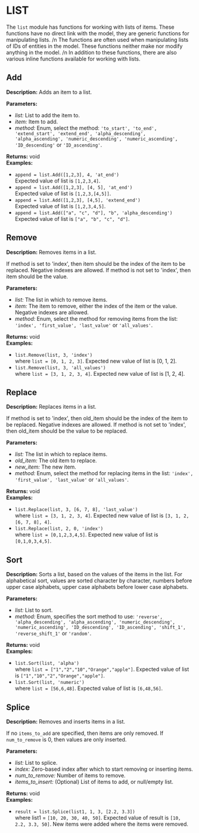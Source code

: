 # LIST  
  
The `list` module has functions for working with lists of items.
These functions have no direct link with the model, they are generic functions for manipulating lists.
/n
The functions are often used when manipulating lists of IDs of entities in the model.
These functions neither make nor modify anything in the model.
/n
In addition to these functions, there are also various inline functions available for working with lists.  
  
  
## Add  
  
  
**Description:** Adds an item to a list.  
  
**Parameters:**  
  * *list:* List to add the item to.  
  * *item:* Item to add.  
  * *method:* Enum, select the method: `'to_start', 'to_end', 'extend_start', 'extend_end',
'alpha_descending', 'alpha_ascending', 'numeric_descending', 'numeric_ascending',
'ID_descending'` or `'ID_ascending'`.  
  
**Returns:** void  
**Examples:**  
  * `append = list.Add([1,2,3], 4, 'at_end')`  
    Expected value of list is `[1,2,3,4]`.  
  * `append = list.Add([1,2,3], [4, 5], 'at_end')`  
    Expected value of list is `[1,2,3,[4,5]]`.  
  * `append = list.Add([1,2,3], [4,5], 'extend_end')`  
    Expected value of list is `[1,2,3,4,5]`.  
  * `append = list.Add(["a", "c", "d"], "b", 'alpha_descending')`  
    Expected value of list is `["a", "b", "c", "d"]`.
  
  
  
## Remove  
  
  
**Description:** Removes items in a list.


If method is set to 'index', then item should be the index of the item to be replaced.
Negative indexes are allowed.
If method is not set to 'index', then item should be the value.  
  
**Parameters:**  
  * *list:* The list in which to remove items.  
  * *item:* The item to remove, either the index of the item or the value. Negative indexes are allowed.  
  * *method:* Enum, select the method for removing items from the list: `'index', 'first_value',
'last_value'` or `'all_values'`.  
  
**Returns:** void  
**Examples:**  
  * `list.Remove(list, 3, 'index')`  
    where `list = [0, 1, 2, 3]`. Expected new value of list is [0, 1, 2].  
  * `list.Remove(list, 3, 'all_values')`  
    where `list = [3, 1, 2, 3, 4]`. Expected new value of list is  [1, 2, 4].
  
  
  
## Replace  
  
  
**Description:** Replaces items in a list.


If method is set to 'index', then old\_item should be the index of the item to be replaced. Negative indexes are allowed.
If method is not set to 'index', then old\_item should be the value to be replaced.  
  
**Parameters:**  
  * *list:* The list in which to replace items.  
  * *old\_item:* The old item to replace.  
  * *new\_item:* The new item.  
  * *method:* Enum, select the method for replacing items in the list: `'index', 'first_value',
'last_value'` or `'all_values'`.  
  
**Returns:** void  
**Examples:**  
  * `list.Replace(list, 3, [6, 7, 8], 'last_value')`  
    where `list = [3, 1, 2, 3, 4]`.
Expected new value of list is `[3, 1, 2, [6, 7, 8], 4]`.  
  * `list.Replace(list, 2, 0, 'index')`  
    where `list = [0,1,2,3,4,5]`.
Expected new value of list is `[0,1,0,3,4,5]`.
  
  
  
## Sort  
  
  
**Description:** Sorts a list, based on the values of the items in the list. 
 For alphabetical sort, values are
sorted character by character, numbers before upper case alphabets, upper case alphabets before
lower case alphabets.  
  
**Parameters:**  
  * *list:* List to sort.  
  * *method:* Enum, specifies the sort method to use: `'reverse', 'alpha_descending',
'alpha_ascending', 'numeric_descending', 'numeric_ascending', 'ID_descending', 'ID_ascending',
'shift_1', 'reverse_shift_1'` or `'random'`.  
  
**Returns:** void  
**Examples:**  
  * `list.Sort(list, 'alpha')`  
    where `list = ["1","2","10","Orange","apple"]`. Expected value of list is
`["1","10","2","Orange","apple"]`.  
  * `list.Sort(list, 'numeric')`  
    where `list = [56,6,48]`. Expected value of list is `[6,48,56]`.
  
  
  
## Splice  
  
  
**Description:** Removes and inserts items in a list.


If no `items_to_add` are specified, then items are only removed.
If `num_to_remove` is 0, then values are only inserted.  
  
**Parameters:**  
  * *list:* List to splice.  
  * *index:* Zero-based index after which to start removing or inserting items.  
  * *num\_to\_remove:* Number of items to remove.  
  * *items\_to\_insert:* (Optional) List of items to add, or null/empty list.  
  
**Returns:** void  
**Examples:**  
  * `result = list.Splice(list1, 1, 3, [2.2, 3.3])`  
    where list1 = `[10, 20, 30, 40, 50]`.
Expected value of result is `[10, 2.2, 3.3, 50]`. New items were added where the items were removed.
  
  
  

